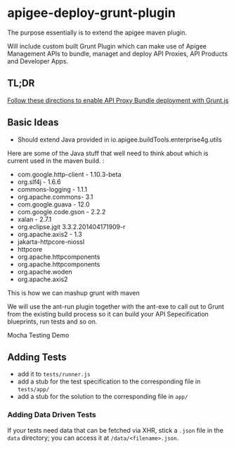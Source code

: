 apigee-deploy-grunt-plugin
==========================

The purpose essentially is to extend the apigee maven plugin.  

Will include custom built Grunt Plugin which can make use of Apigee Management APIs to bundle, managet and deploy API Proxies, API Products and Developer Apps.

## TL;DR
[Follow these directions to enable API Proxy Bundle deployment with Grunt.js](https://github.com/apigeecs/apigee-deploy-grunt-plugin/tree/master/apigee-deploy-grunt-plugin)


## Basic Ideas

   - Should extend Java provided in io.apigee.buildTools.enterprise4g.utils

Here are some of the Java stuff that well need to think about which is current used in the maven build. :

- com.google.http-client - 1.10.3-beta
- org.slf4j - 1.6.6
- commons-logging - 1.1.1
- org.apache.commons- 3.1
- com.google.guava - 12.0
- com.google.code.gson - 2.2.2
- xalan - 2.7.1
- org.eclipse.jgit 3.3.2.201404171909-r
- org.apache.axis2 - 1.3
- jakarta-httpcore-niossl
- httpcore
- org.apache.httpcomponents
- org.apache.httpcomponents
- org.apache.woden
- org.apache.axis2


This is how we can mashup grunt with maven

We will use the ant-run plugin together with the ant-exe to call out to Grunt from the existing build process so it can build your API Sepecification  blueprints, run tests and so on.


Mocha Testing Demo

## Adding Tests

* add it to `tests/runner.js`
* add a stub for the test specification to the corresponding file in `tests/app/`
* add a stub for the solution to the corresponding file in `app/`


### Adding Data Driven Tests
If your tests need data that can be fetched via XHR, stick a `.json` file in
the `data` directory; you can access it at `/data/<filename>.json`.






